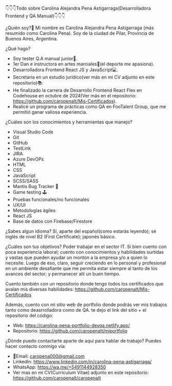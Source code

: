  👇👇👇Todo sobre Carolina Alejandra Pena Astigarraga(Desarrolladora Frontend y QA Manual)👇👇👇

¿Quién soy?🤗
Mi nombre es Carolina Alejandra Pena Astigarraga (más resumido como Carolina Pena). Soy de la ciudad de Pilar, Provincia de Buenos Aires, Argentina.

¿Qué hago?
- Soy tester Q.A manual junior🐞.
- 1er Dan e instructora en artes marciales🥋(el deporte me apasiona).
- Desarrolladora Frontend React JS y JavaScript💻.
- Secretaria en un estudio jurídico(ver más en mi CV adjunto en este repositorio)📚.
- He finalizado la carrera de Desarrollo Frontend React Flex en Codehouse en octubre de 2024(Ver más en el repositorio: https://github.com/caropenaIt/Mis-Certificados).
- Realicé un programa de prácticas como QA en FooTalent Group, que me permitió ganar valiosa experiencia.

¿Cuáles son los conocimientos y herramientas que manejo?
- Visual Studio Code
- Git
- GitHub
- TestLink
- JIRA
- Azure DevOPs
- HTML
- CSS
- JavaScript
- SCSS/SASS
- Mantis Bug Tracker 🐞
- Game testing 🕹️
- Pruebas funcionales/no funcionales
- UX/UI
- Metodologías ágiles
- React JS
- Base de datos con Firebase/Firestore

¿Sabes algun idioma?
Sí, aparte del español(como estarás leyendo); sé inglés de nivel B2 (First Certificate); japonés básico.

¿Cuáles son tus objetivos?
Poder trabajar en el sector IT. Si bien cuento con poca experiencia laboral; cuento con conocimientos y habilidades surtidas y vastas que pueden ayudar un montón a la empresa y/o a quien lo necesite.
Luego de eso, claro, seguir creciendo en lo personal y profesional en un ambiente desafiante que me permita estar siempre al tanto de los avances del sector; y permanecer allí un buen tiempo.

Cuento también con un repositorio donde tengo todos los certificados que avalan mis diversas habilidades: https://github.com/caropenaIt/Mis-Certificados

Además, cuento con mi sitio web de portfolio donde podrás ver mis trabajos tanto como deasrrolladora como de QA. te dejo el link del sitio + el repositorio del código:
- Web: https://carolina-pena-portfolio-devqa.netlify.app/
- Repositorio: https://github.com/caropenaIt/miportfolio

¿Dónde puedo contactarte aparte de aquí para hablar de trabajo?
Puedes hacer contacto conmigo vía:
- 📧Email: caropena000@gmail.com
- LinkedIn: https://www.linkedin.com/in/carolina-pena-astigarraga/
- WhatsApp: https://wa.me/+5491144928350
- Ver mas en mi CV(Curriculum Vitae) adjunto en este repositorio: https://github.com/caropenaIt/caropenaIt

